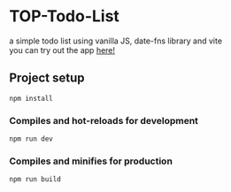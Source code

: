 # TOP-Todo-List
a simple todo list using vanilla JS, date-fns library and vite<br/>
you can try out the app [here!](https://top-todo-list.vercel.app/)

## Project setup
```
npm install
```

### Compiles and hot-reloads for development
```
npm run dev
```

### Compiles and minifies for production
```
npm run build
```
